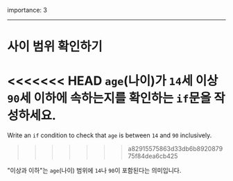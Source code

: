 importance: 3

---

# 사이 범위 확인하기

<<<<<<< HEAD
`age`(나이)가 `14`세 이상 `90`세 이하에 속하는지를 확인하는 `if`문을 작성하세요.
=======
Write an `if` condition to check that `age` is between `14` and `90` inclusively.
>>>>>>> a82915575863d33db6b892087975f84dea6cb425

"이상과 이하"는 `age`(나이) 범위에 `14`나 `90`이 포함된다는 의미입니다.
